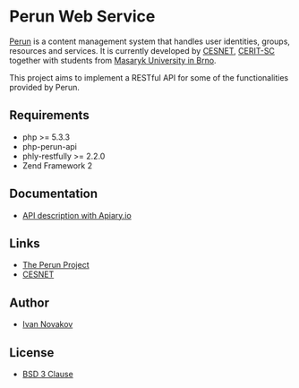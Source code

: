 # Perun Web Service

[Perun](http://perun.metacentrum.cz/web/index.shtml) is a content management system that handles user identities, groups, resources and services. 
It is currently developed by [CESNET](http://www.ces.net/), [CERIT-SC](http://www.cerit-sc.cz/en/) together with students from [Masaryk University in Brno](http://www.muni.cz/).

This project aims to implement a RESTful API for some of the functionalities provided by Perun.

## Requirements

- php >= 5.3.3
- php-perun-api 
- phly-restfully >= 2.2.0
- Zend Framework 2

## Documentation

- [API description with Apiary.io](http://docs.shongoperunws.apiary.io/)

## Links

* [The Perun Project](http://perun.metacentrum.cz/web/index.shtml)
* [CESNET](http://www.ces.net/)


## Author

* [Ivan Novakov](http://novakov.cz/)

## License

- [BSD 3 Clause](http://debug.cz/license/bsd-3-clause)

